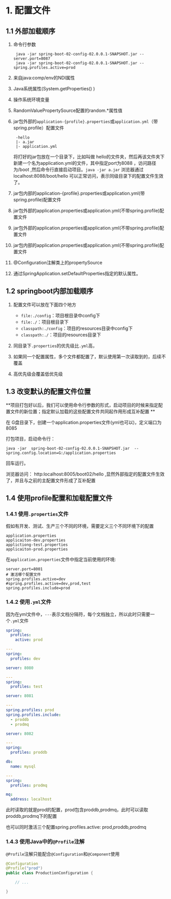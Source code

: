 # 1. 配置文件

## 1.1 外部加载顺序

1. 命令行参数

        java -jar spring-boot-02-config-02.0.0.1-SNAPSHOT.jar --server.port=8087
        java -jar spring-boot-02-config-02.0.0.1-SNAPSHOT.jar --spring.profiles.active=prod

2. 来自java:comp/env的NDI属性
3. Java系统属性(System.getProperties() )
4. 操作系统环境变量
5. RandomValuePropertySource配置的random.*属性值
6. jar包外部的`application-{profile}.properties`或`application.yml`（带spring.profile）配置文件

        -hello
        |- a.jar
        |- application.yml

   将打好的jar包放在一个目录下，比如叫做 hello的文件夹，然后再该文件夹下新建一个名为application.yml的文件，其中指定port为8088
   ，访问路径为/boot ,然后命令行直接启动项目。`java -jar a.jar`
   浏览器通过 localhost:8088/boot/hello 可以正常访问，表示同级目录下的配置文件生效了。
7. jar包内部的application-{profile}.properties或application.yml(带spring.profile)配置文件
8. jar包外部的application.properties或application.yml(不带spring.profile)配置文件
9. jar包外部的application.properties或application.yml(不带spring.profile)配置文件
10. jar包内部的application.properties或application.yml(不带spring.profile)配置文件
11. @Configuration注解类上的propertySource
12. 通过SpringApplication.setDefaultProperties指定的默认属性。

## 1.2 springboot内部加载顺序

1. 配置文件可以放在下面四个地方
    - `file:./config`：项目根目录中config下
    - `file:./`：项目根目录下
    - `classpath:./config`：项目的resources目录中config下
    - `classpath:./`：项目的resources目录下

2. 同目录下`.properties`的优先级比`.yml`高，
3. 如果同一个配置属性，多个文件都配置了，默认使用第一次读取到的，后续不覆盖
4. 高优先级会覆盖低优先级

## 1.3 改变默认的配置文件位置

**项目打包好以后，我们可以使用命令行参数的形式，启动项目的时候来指定配置文件的新位置；指定默认加载的这些配置文件共同起作用形成互补配置
**

在 G盘目录下，创建一个application.properties文件(yml也可以)，定义端口为8085

打包项目，启动命令行：

    java -jar  spring-boot-02-config-02.0.0.1-SNAPSHOT.jar  --spring.config.location=G:/application.properties

回车运行。

浏览器访问： http:localhost:8005/boot02/hello ,显然外部指定的配置文件生效了，并且与之前的主配置文件形成了互补配置

## 1.4 使用profile配置和加载配置文件

### 1.4.1 使用`.properties`文件

假如有开发、测试、生产三个不同的环境，需要定义三个不同环境下的配置
    
    application.properties
    applicaiton-dev.properties
    applictiong-test.properties
    applicaiton-prod.properties

在`application.properties`文件中指定当前使用的环境:

```properties
server.port=8001
# 激活哪个配置文件
spring.profiles.active=dev
#spring.profiles.active=dev,prod,test
spring.profiles.include=prod
```

### 1.4.2 使用`.yml`文件

因为在yml文件中，`---`表示文档分隔符，每个文档独立，所以此时只需要一个`.yml`文件
```yaml
spring:
  profiles:
    active: prod

---
spring:
  profiles: dev

server: 8080

---
spring:
  profiles: test

server: 8081

---
spring.profiles: prod
spring.profiles.include:
  - proddb
  - prodmq

server: 8082

---
spring:
  profiles: proddb

db:
  name: mysql

---
spring:
  profiles: prodmq

mq:
  address: localhost
```

此时读取的就是prod的配置，prod包含proddb,prodmq，此时可以读取proddb,prodmq下的配置

也可以同时激活三个配置spring.profiles.active: prod,proddb,prodmq

### 1.4.3 使用Java中的`@Profile`注解

`@Profile`注解只能配合`@Configuration`和`@Component`使用

```java
@Configuration
@Profile("prod")
public class ProductionConfiguration {

    // ...

}
```
